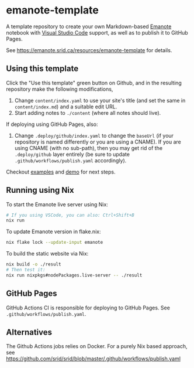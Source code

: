 # emanote-template

A template repository to create your own Markdown-based [Emanote](https://github.com/srid/emanote) notebook with [Visual Studio Code](https://code.visualstudio.com/) support, as well as to publish it to GitHub Pages.

See https://emanote.srid.ca/resources/emanote-template for details.

## Using this template

Click the "Use this template" green button on Github, and in the resulting repository make the following modifications,

1. Change `content/index.yaml` to use your site's title (and set the same in `content/index.md`) and a suitable edit URL.
1. Start adding notes to `./content` (where all notes should live).

If deploying using GitHub Pages, also:

1. Change `.deploy/github/index.yaml` to change the `baseUrl` (if your repository is named differently or you are using a CNAME). If you are using CNAME (with no sub-path), then you may get rid of the `.deploy/github` layer entirely (be sure to update `.github/workflows/publish.yaml` accordingly).

Checkout [examples](https://emanote.srid.ca/examples) and [demo](https://emanote.srid.ca/demo) for next steps.

## Running using Nix

To start the Emanote live server using Nix:

```sh
# If you using VSCode, you can also: Ctrl+Shift+B
nix run
```

To update Emanote version in flake.nix:

```sh
nix flake lock --update-input emanote
```

To build the static website via Nix:

```sh
nix build -o ./result
# Then test it:
nix run nixpkgs#nodePackages.live-server -- ./result
```

## GitHub Pages

GitHub Actions CI is responsible for deploying to GitHub Pages. See `.github/workflows/publish.yaml`.

## Alternatives

The Github Actions jobs relies on Docker. For a purely Nix based approach, see https://github.com/srid/srid/blob/master/.github/workflows/publish.yaml
